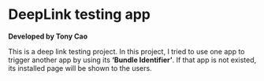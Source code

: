 # DeepLink testing app 
**Developed by Tony Cao**

This is a deep link testing project. In this project, I tried to use
one app to trigger another app by using its **‘Bundle Identifier’**. If
that app is not existed, its installed page will be shown to the users.
